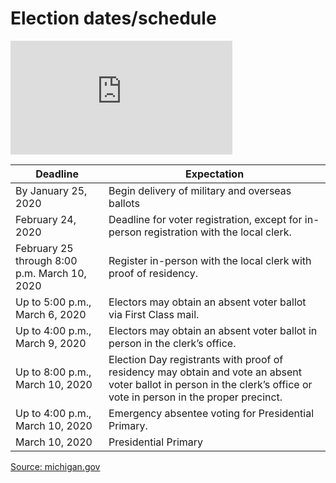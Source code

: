 # Election dates/schedule

<iframe width="355" height="182" src="https://w2.countingdownto.com/2731950" frameborder="0"></iframe>

| Deadline | Expectation |
|----------------------------------------------|-----------------------------------------------------------------------------------------------------------------------------------------------------------------------|
| By January 25, 2020 | Begin delivery of military and overseas ballots |
| February 24, 2020 | Deadline for voter registration, except for in-person registration with the local clerk. |
| February 25 through 8:00 p.m. March 10, 2020 | Register in-person with the local clerk with proof of residency. |
| Up to 5:00 p.m., March 6, 2020 | Electors may obtain an absent voter ballot via First Class mail. |
| Up to 4:00 p.m., March 9, 2020 | Electors may obtain an absent voter ballot in person in the clerk’s office. |
| Up to 8:00 p.m., March 10, 2020 | Election Day registrants with proof of residency may obtain and vote an absent voter ballot in person in the clerk’s office or vote in person in the proper precinct. |
| Up to 4:00 p.m., March 10, 2020 | Emergency absentee voting for Presidential Primary. |
| March 10, 2020 | Presidential Primary |

[Source: michigan.gov](https://www.michigan.gov/documents/sos/Pres_Prim_Date_2020_08022019_662286_7.pdf)
